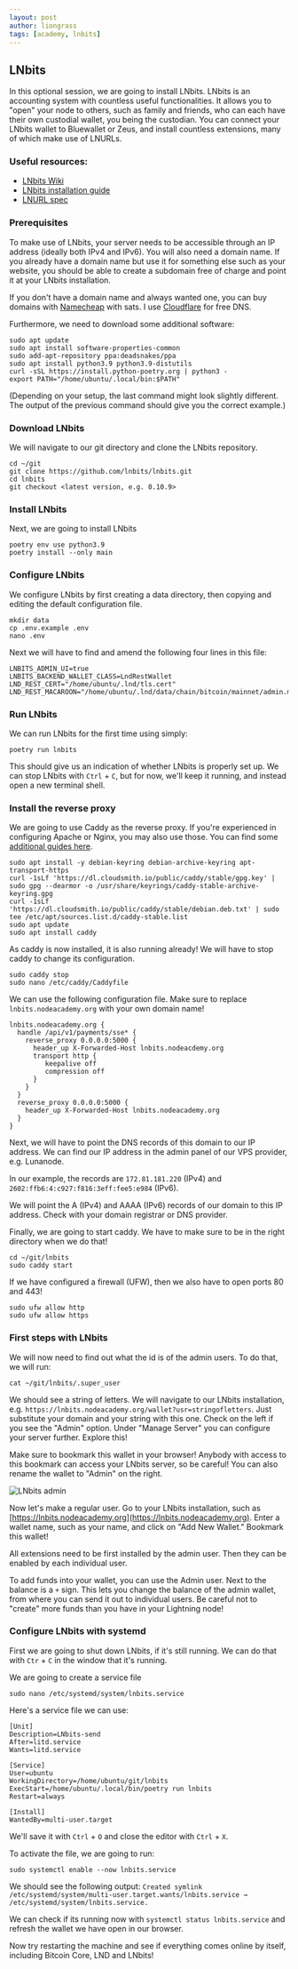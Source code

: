 ```yaml
---
layout: post
author: liongrass
tags: [academy, lnbits]
---
```


## LNbits

In this optional session, we are going to install LNbits. LNbits is an accounting system with countless useful functionalities. It allows you to "open" your node to others, such as family and friends, who can each have their own custodial wallet, you being the custodian. You can connect your LNbits wallet to Bluewallet or Zeus, and install countless extensions, many of which make use of LNURLs.

### Useful resources:

- [LNbits Wiki](https://github.com/lnbits/lnbits/wiki/)
- [LNbits installation guide](https://github.com/lnbits/lnbits/blob/main/docs/guide/installation.md)
- [LNURL spec](https://github.com/lnurl/awesome-lnurl)

### Prerequisites

To make use of LNbits, your server needs to be accessible through an IP address (ideally both IPv4 and IPv6). You will also need a domain name. If you already have a domain name but use it for something else such as your website, you should be able to create a subdomain free of charge and point it at your LNbits installation.

If you don't have a domain name and always wanted one, you can buy domains with [Namecheap](https://www.namecheap.com/) with sats. I use [Cloudflare](https://www.cloudflare.com/) for free DNS.

Furthermore, we need to download some additional software:

```shell
sudo apt update
sudo apt install software-properties-common
sudo add-apt-repository ppa:deadsnakes/ppa
sudo apt install python3.9 python3.9-distutils
curl -sSL https://install.python-poetry.org | python3 -
export PATH="/home/ubuntu/.local/bin:$PATH"
```

(Depending on your setup, the last command might look slightly different. The output of the previous command should give you the correct example.)

### Download LNbits

We will navigate to our git directory and clone the LNbits repository.

```shell
cd ~/git
git clone https://github.com/lnbits/lnbits.git
cd lnbits
git checkout <latest version, e.g. 0.10.9>
```

### Install LNbits

Next, we are going to install LNbits

```shell
poetry env use python3.9
poetry install --only main
```

### Configure LNbits

We configure LNbits by first creating a data directory, then copying and editing the default configuration file.

```shell
mkdir data
cp .env.example .env
nano .env
```

Next we will have to find and amend the following four lines in this file:

```
LNBITS_ADMIN_UI=true
LNBITS_BACKEND_WALLET_CLASS=LndRestWallet
LND_REST_CERT="/home/ubuntu/.lnd/tls.cert"
LND_REST_MACAROON="/home/ubuntu/.lnd/data/chain/bitcoin/mainnet/admin.macaroon"
```

### Run LNbits

We can run LNbits for the first time using simply:

`poetry run lnbits`

This should give us an indication of whether LNbits is properly set up. We can stop LNbits with `Ctrl` + `C`, but for now, we'll keep it running, and instead open a new terminal shell.

### Install the reverse proxy

We are going to use Caddy as the reverse proxy. If you're experienced in configuring Apache or Nginx, you may also use those. You can find some [additional guides here](https://github.com/lnbits/lnbits/blob/main/docs/guide/installation.md).

```shell
sudo apt install -y debian-keyring debian-archive-keyring apt-transport-https
curl -1sLf 'https://dl.cloudsmith.io/public/caddy/stable/gpg.key' | sudo gpg --dearmor -o /usr/share/keyrings/caddy-stable-archive-keyring.gpg
curl -1sLf 'https://dl.cloudsmith.io/public/caddy/stable/debian.deb.txt' | sudo tee /etc/apt/sources.list.d/caddy-stable.list
sudo apt update
sudo apt install caddy
```

As caddy is now installed, it is also running already! We will have to stop caddy to change its configuration.

```shell
sudo caddy stop
sudo nano /etc/caddy/Caddyfile
```

We can use the following configuration file. Make sure to replace `lnbits.nodeacademy.org` with your own domain name!

```
lnbits.nodeacademy.org {
  handle /api/v1/payments/sse* {
    reverse_proxy 0.0.0.0:5000 {
      header_up X-Forwarded-Host lnbits.nodeacdemy.org 
      transport http {
         keepalive off
         compression off
      }
    }
  }
  reverse_proxy 0.0.0.0:5000 {
    header_up X-Forwarded-Host lnbits.nodeacademy.org
  }
}
```

Next, we will have to point the DNS records of this domain to our IP address. We can find our IP address in the admin panel of our VPS provider, e.g. Lunanode.

In our example, the records are `172.81.181.220` (IPv4) and `2602:ffb6:4:c927:f816:3eff:fee5:e984` (IPv6).

We will point the A (IPv4) and AAAA (IPv6) records of our domain to this IP address. Check with your domain registrar or DNS provider.

Finally, we are going to start caddy. We have to make sure to be in the right directory when we do that!

```shell
cd ~/git/lnbits
sudo caddy start
```

If we have configured a firewall (UFW), then we also have to open ports 80 and 443!

```shell
sudo ufw allow http
sudo ufw allow https
```

### First steps with LNbits

We will now need to find out what the id is of the admin users. To do that, we will run:

```shell
cat ~/git/lnbits/.super_user
```

We should see a string of letters. We will navigate to our LNbits installation, e.g. `https://lnbits.nodeacademy.org/wallet?usr=stringofletters`. Just substitute your domain and your string with this one. Check on the left if you see the "Admin" option. Under "Manage Server" you can configure your server further. Explore this!

Make sure to bookmark this wallet in your browser! Anybody with access to this bookmark can access your LNbits server, so be careful! You can also rename the wallet to "Admin" on the right.

![LNbits admin](/images/lnbits_admin.png)

Now let's make a regular user. Go to your LNbits installation, such as [https://lnbits.nodeacademy.org](https://lnbits.nodeacademy.org). Enter a wallet name, such as your name, and click on "Add New Wallet." Bookmark this wallet!

All extensions need to be first installed by the admin user. Then they can be enabled by each individual user.

To add funds into your wallet, you can use the Admin user. Next to the balance is a `+` sign. This lets you change the balance of the admin wallet, from where you can send it out to individual users. Be careful not to "create" more funds than you have in your Lightning node!

### Configure LNbits with systemd

First we are going to shut down LNbits, if it's still running. We can do that with `Ctr` + `C` in the window that it's running.

We are going to create a service file

```shell
sudo nano /etc/systemd/system/lnbits.service
```

Here's a service file we can use:

```
[Unit]
Description=LNbits-send
After=litd.service
Wants=litd.service

[Service]
User=ubuntu
WorkingDirectory=/home/ubuntu/git/lnbits
ExecStart=/home/ubuntu/.local/bin/poetry run lnbits
Restart=always

[Install]
WantedBy=multi-user.target
```

We'll save it with `Ctrl` + `O` and close the editor with `Ctrl` + `X`.

To activate the file, we are going to run:

```shell
sudo systemctl enable --now lnbits.service
```
We should see the following output: `Created symlink /etc/systemd/system/multi-user.target.wants/lnbits.service → /etc/systemd/system/lnbits.service.`

We can check if its running now with `systemctl status lnbits.service` and refresh the wallet we have open in our browser.

Now try restarting the machine and see if everything comes online by itself, including Bitcoin Core, LND and LNbits!

